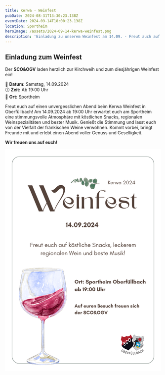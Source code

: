 ```yaml
---
title: Kerwa - Weinfest
pubDate: 2024-08-31T13:30:23.138Z
eventDate: 2024-09-14T18:00:23.138Z
location: Sportheim
heroImage: /assets/2024-09-14-kerwa-weinfest.png
description: 'Einladung zu unserem Weinfest am 14.09. - Freut auch auf erstklassigen Wein, gute Snacks und eine tolle Atmosphäre.'
---
```


## Einladung zum Weinfest

Der **SCO&OGV** laden herzlich zur Kirchweih und zum diesjährigen Weinfest ein!

📅 **Datum:** Samstag, 14.09.2024  
🕕 **Zeit:** Ab 19:00 Uhr  
📍 **Ort:** Sportheim


Freut euch auf einen unvergesslichen Abend beim Kerwa Weinfest in Oberfüllbach! Am 14.09.2024 ab 19:00 Uhr erwartet euch am Sportheim eine stimmungsvolle Atmosphäre mit köstlichen Snacks, regionalen Weinspezialitäten und bester Musik. Genießt die Stimmung und lasst euch von der Vielfalt der fränkischen Weine verwöhnen. Kommt vorbei, bringt Freunde mit und erlebt einen Abend voller Genuss und Geselligkeit. 

**Wir freuen uns auf euch!**


![Weinfest in Oberfüllbach](./kerwa-24-einladung-weinfest.png)
